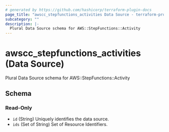```yaml
---
# generated by https://github.com/hashicorp/terraform-plugin-docs
page_title: "awscc_stepfunctions_activities Data Source - terraform-provider-awscc"
subcategory: ""
description: |-
  Plural Data Source schema for AWS::StepFunctions::Activity
---
```


# awscc_stepfunctions_activities (Data Source)

Plural Data Source schema for AWS::StepFunctions::Activity



<!-- schema generated by tfplugindocs -->
## Schema

### Read-Only

- `id` (String) Uniquely identifies the data source.
- `ids` (Set of String) Set of Resource Identifiers.
